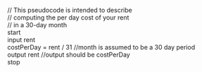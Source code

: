 // This pseudocode is intended to describe  
// computing the per day cost of your rent  
// in a 30-day month  
start  
   input rent  
   costPerDay = rent / 31 //month is assumed to be a 30 day period  
   output rent  //output should be costPerDay  
stop  